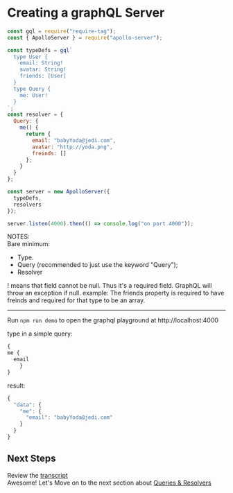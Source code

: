 # Creating a graphQL Server

```javascript
const gql = require("require-tag");
const { ApolloServer } = require("apollo-server");

const typeDefs = gql`
  type User {
    email: String!
    avatar: String!
    friends: [User]
  }
  type Query {
    me: User!
  }
`;
const resolver = {
  Query: {
    me() {
      return {
        email: "babyYoda@jedi.com",
        avatar: "http://yoda.png",
        freinds: []
      };
    }
  }
};

const server = new ApolloServer({
  typeDefs,
  resolvers
});

server.listen(4000).then(() => console.log("on port 4000"));
```

NOTES:  
Bare minimum:

- Type.
- Query (recommended to just use the keyword "Query");
- Resolver

! means that field cannot be null. Thus it's a required field. GraphQL will throw an exception if null.
example: The friends property is required to have freinds and required for that type to be an array.

---

Run `npm run demo` to open the graphql playground at http://localhost:4000

type in a simple query:

```javascript
{
me {
  email
	}
}

```

result:

```javascript
{
  "data": {
    "me": {
      "email": "babyYoda@jedi.com"
    }
  }
}
```

## Next Steps

Review the [transcript](../05-transcripts/02-graphql-server.txt)  
Awesome! Let's Move on to the next section about [Queries & Resolvers](../01-Queries_Resolvers/00-query-types.md)
